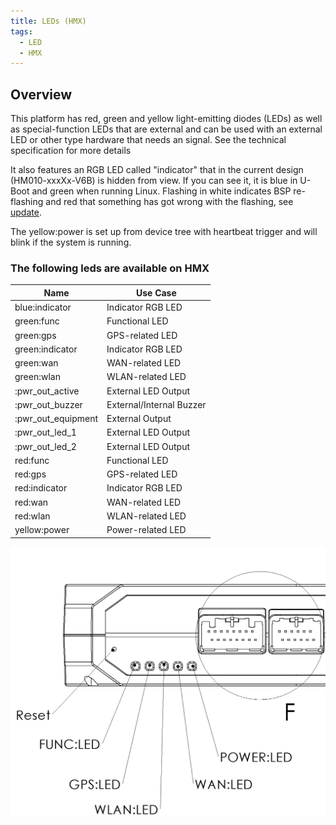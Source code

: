 ```yaml
---
title: LEDs (HMX)
tags:
  - LED
  - HMX
---
```


## Overview

This platform has red, green and yellow light-emitting diodes (LEDs) as well as special-function LEDs that are external and can be used with an external LED or other type hardware that needs an signal. See the technical specification for more details

It also features an RGB LED called "indicator" that in the current design (HM010-xxxXx-V6B) is hidden from view. If you can see it, it is blue in U-Boot and green when running Linux. Flashing in white indicates BSP re-flashing and red that something has got wrong with the flashing, see [update](../../system/update.md).

 The yellow:power is set up from device tree with heartbeat trigger and will blink if the system is running.

### The following leds are available on HMX

| Name                 | Use Case                 |
| ---------------------|--------------------------|
| blue:indicator       | Indicator RGB LED        |
| green:func           | Functional LED           |
| green:gps            | GPS-related LED          |
| green:indicator      | Indicator RGB LED        |
| green:wan            | WAN-related LED          |
| green:wlan           | WLAN-related LED         |
| :pwr_out_active      | External LED Output      |
| :pwr_out_buzzer      | External/Internal Buzzer |
| :pwr_out_equipment   | External Output          |
| :pwr_out_led_1       | External LED Output      |
| :pwr_out_led_2       | External LED Output      |
| red:func             | Functional LED           |
| red:gps              | GPS-related LED          |
| red:indicator        | Indicator RGB LED        |
| red:wan              | WAN-related LED          |
| red:wlan             | WLAN-related LED         |
| yellow:power         | Power-related LED        |


![leds](../../assets/HMX_LEDS.png)